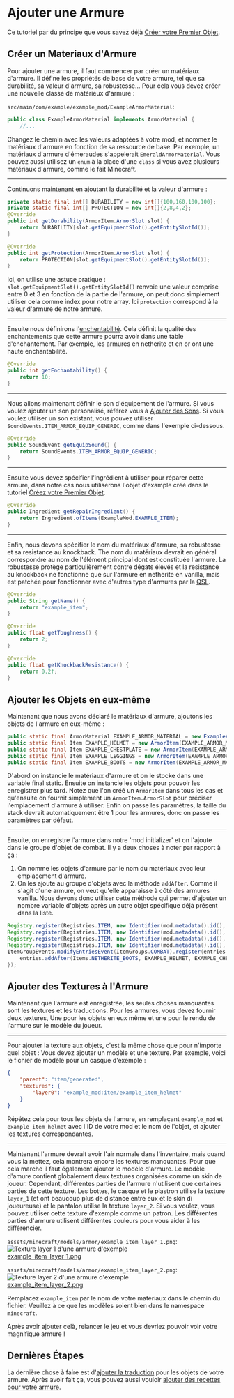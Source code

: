 # Ajouter une Armure

Ce tutoriel par du principe que vous savez déjà [Créer votre Premier Objet](first-item).

## Créer un Materiaux d'Armure

Pour ajouter une armure, il faut commencer par créer un matériaux d'armure.
Il défine les propriétés de base de votre armure, tel que sa durabilité,
sa valeur d'armure, sa robustesse...
Pour cela vous devez créer une nouvelle classe de matérieux d'armure :

`src/main/com/example/example_mod/ExampleArmorMaterial`:

```java
public class ExampleArmorMaterial implements ArmorMaterial {
    //...
```

Changez le chemin avec les valeurs adaptées à votre mod, et nommez le matériaux d'armure en fonction de sa ressource de base.
Par exemple, un matériaux d'armure d'émeraudes s'appelerait `EmeraldArmorMaterial`.
Vous pouvez aussi utilisez un `enum` à la place d'une `class` si vous avez plusieurs matériaux d'armure, comme le fait Minecraft.

---

Continuons maintenant en ajoutant la durabilité et la valeur d'armure :

```java
private static final int[] DURABILITY = new int[]{100,160,100,100};
private static final int[] PROTECTION = new int[]{2,8,4,2};
@Override
public int getDurability(ArmorItem.ArmorSlot slot) {
	return DURABILITY[slot.getEquipmentSlot().getEntitySlotId()];
}

@Override
public int getProtection(ArmorItem.ArmorSlot slot) {
	return PROTECTION[slot.getEquipmentSlot().getEntitySlotId()];
}
```

Ici, on utilise une astuce pratique : `slot.getEquipmentSlot().getEntitySlotId()` renvoie une valeur
comprise entre 0 et 3 en fonction de la partie de l'armure,
on peut donc simplement utiliser cela comme index pour notre array.
Ici `protection` correspond à la valeur d'armure de notre armure.

---

Ensuite nous définirons l'[enchentabilité](https://minecraft.wiki/w/Enchanting_mechanics#Enchantability).
Cela définit la qualité des enchantements que cette armure pourra avoir dans une table d'enchantement.
Par exemple, les armures en netherite et en or ont une haute enchantabilité.

```java
@Override
public int getEnchantability() {
	return 10;
}
```

---

Nous allons maintenant définir le son d'équipement de l'armure.
Si vous voulez ajouter un son personalisé, référez vous à [Ajouter des Sons](../misc/sounds).
Si vous voulez utiliser un son existant, vous pouvez utiliser `SoundEvents.ITEM_ARMOR_EQUIP_GENERIC`,
comme dans l'exemple ci-dessous.

```java
@Override
public SoundEvent getEquipSound() {
	return SoundEvents.ITEM_ARMOR_EQUIP_GENERIC;
}
```

---

Ensuite vous devez spécifier l'ingrédient à utiliser pour réparer cette armure,
dans notre cas nous utiliserons l'objet d'example créé dans le tutoriel [Créez votre Premier Objet](first-item).

```java
@Override
public Ingredient getRepairIngredient() {
	return Ingredient.ofItems(ExampleMod.EXAMPLE_ITEM);
}
```

---

Enfin, nous devons spécifier le nom du matériaux d'armure, sa robustesse et sa resistance au knockback.
The nom du matériaux devrait en général correspondre au nom de l'élément principal dont est constituée l'armure.
La robustesse protège particulièrement contre dégats élevés
et la resistance au knockback ne fonctionne que sur l'armure en netherite en vanilla,
mais est patchée pour fonctionner avec d'autres type d'armures par la [QSL](../concepts/qsl-qfapi).

```java
@Override
public String getName() {
	return "example_item";
}
```

```java
@Override
public float getToughness() {
	return 2;
}
```

```java
@Override
public float getKnockbackResistance() {
	return 0.2f;
}
```

## Ajouter les Objets en eux-même

Maintenant que nous avons déclaré le matériaux d'armure, ajoutons les objets de l'armure en eux-même :

<!-- TODO: Note that there will be a link here in the MVP so a path is not specified currently -->

```java
public static final ArmorMaterial EXAMPLE_ARMOR_MATERIAL = new ExampleArmorMaterial();
public static final Item EXAMPLE_HELMET = new ArmorItem(EXAMPLE_ARMOR_MATERIAL, ArmorItem.ArmorSlot.HELMET, new QuiltItemSettings());
public static final Item EXAMPLE_CHESTPLATE = new ArmorItem(EXAMPLE_ARMOR_MATERIAL, ArmorItem.ArmorSlot.CHESTPLATE, new QuiltItemSettings());
public static final Item EXAMPLE_LEGGINGS = new ArmorItem(EXAMPLE_ARMOR_MATERIAL, ArmorItem.ArmorSlot.LEGGINGS, new QuiltItemSettings());
public static final Item EXAMPLE_BOOTS = new ArmorItem(EXAMPLE_ARMOR_MATERIAL, ArmorItem.ArmorSlot.BOOTS, new QuiltItemSettings());
```

D'abord on instancie le matériaux d'armure et on le stocke dans une variable final static.
Ensuite on instancie les objets pour pouvoir les enregistrer plus tard.
Notez que l'on créé un `ArmorItem` dans tous les cas et qu'ensuite on fournit simplement un `ArmorItem.ArmorSlot`
pour préciser l'emplacement d'armure à utiliser.
Enfin on passe les paramètres, la taille du stack devrait automatiquement être 1 pour les armures,
donc on passe les paramètres par défaut.

---

Ensuite, on enregistre l'armure dans notre 'mod initializer' et on l'ajoute dans le groupe d'objet de combat.
Il y a deux choses à noter par rapport à ça :

1. On nomme les objets d'armure par le nom du matériaux avec leur emplacement d'armure.
2. On les ajoute au groupe d'objets avec la méthode `addAfter`.
   Comme il s'agit d'une armure, on veut qu'elle apparaisse à côté des armures vanilla.
   Nous devons donc utiliser cette méthode qui permet d'ajouter un nombre variable d'objets après un autre objet spécifique déjà présent dans la liste.

```java
Registry.register(Registries.ITEM, new Identifier(mod.metadata().id(), "example_item_helmet"), EXAMPLE_HELMET);
Registry.register(Registries.ITEM, new Identifier(mod.metadata().id(), "example_item_chestplate"), EXAMPLE_CHESTPLATE);
Registry.register(Registries.ITEM, new Identifier(mod.metadata().id(), "example_item_leggings"), EXAMPLE_LEGGINGS);
Registry.register(Registries.ITEM, new Identifier(mod.metadata().id(), "example_item_boots"), EXAMPLE_BOOTS);
ItemGroupEvents.modifyEntriesEvent(ItemGroups.COMBAT).register(entries -> {
	entries.addAfter(Items.NETHERITE_BOOTS, EXAMPLE_HELMET, EXAMPLE_CHESTPLATE, EXAMPLE_LEGGINGS, EXAMPLE_BOOTS);
});
```

## Ajouter des Textures à l'Armure

Maintenant que l'armure est enregistrée, les seules choses manquantes sont les textures et les traductions.
Pour les armures, vous devez fournir deux textures, Une pour les objets en eux même et une pour le rendu de l'armure sur le modèle du joueur.

<!-- TODO: the desectionization fails if nested like this. See svelte.config.json -->
<!-- ### Adding the texture to the Item-->

---

Pour ajouter la texture aux objets, c'est la même chose que pour n'importe quel objet :
Vous devez ajouter un modèle et une texture.
Par exemple, voici le fichier de modèle pour un casque d'exemple :

```json
{
	"parent": "item/generated",
	"textures": {
		"layer0": "example_mod:item/example_item_helmet"
	}
}
```

Répétez cela pour tous les objets de l'amure, en remplaçant `example_mod` et `example_item_helmet` avec l'ID de votre mod et le nom de l'objet,
et ajouter les textures correspondantes.

<!-- TODO: the desectionization fails if nested like this. See svelte.config.json -->
<!-- ### Adding the texture for the player model -->

---

Maintenant l'armure devrait avoir l'air normale dans l'inventaire, mais quand vous la mettez, cela montrera encore les textures manquantes.
Pour que cela marche il faut également ajouter le modèle d'armure.
Le modèle d'amure contient globalement deux textures organisées comme un skin de joueur.
Cependant, différentes parties de l'armure n'utilisent que certaines parties de cette texture.
Les bottes, le casque et le plastron utilise la texture `layer_1` (et ont beaucoup plus de distance entre eux et le skin di joueureuse)
et le pantalon utilise la texture `layer_2`.
Si vous voulez, vous pouvez utiliser cette texture d'exemple comme un patron.
Les différentes parties d'armure utilisent différentes couleurs pour vous aider à les différencier.

`assets/minecraft/models/armor/example_item_layer_1.png`:  
![Texture layer 1 d'une armure d'exemple](example_item_layer_1.png)<br><a href="example_item_layer_1.png" target="_blank">example_item_layer_1.png</a>

`assets/minecraft/models/armor/example_item_layer_2.png`:  
![Texture layer 2 d'une armure d'exemple](example_item_layer_2.png)<br><a href="example_item_layer_2.png" target="_blank">example_item_layer_2.png</a>

Remplacez `example_item` par le nom de votre matériaux dans le chemin du fichier.
Veuillez à ce que les modèles soient bien dans le namespace `minecraft`.

Après avoir ajouter celà, relancer le jeu et vous devriez pouvoir voir votre magnifique armure !

## Dernières Étapes

La dernière chose à faire est d'[ajouter la traduction](../items/first-item#les-traductions) pour les objets de votre armure.
Après avoir fait ça, vous pouvez aussi vouloir [ajouter des recettes pour votre armure](../data/adding-recipes).
